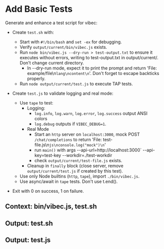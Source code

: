 # Add Basic Tests

Generate and enhance a test script for vibec:

- Create `test.sh` with:
  - Start with `#!/bin/bash` and `set -ex` for debugging.
  - Verify `output/current/bin/vibec.js` exists.
  - Run `node bin/vibec.js --dry-run > test-output.txt` to ensure it executes without errors, writing to test-output.txt in output/current/. Don't change current directory.
    - In --dry-run mode, expect it to print the prompt and return 'File: example/file\n```lang\ncontent\n```'.  Don't forget to escape backticks properly.
  - Run `node output/current/test.js` to execute TAP tests.

- Create `test.js` to validate logging and real mode:
  - Use `tape` to test:
    - Logging:
      - `log.info`, `log.warn`, `log.error`, `log.success` output ANSI colors
      - `log.debug` outputs if `VIBEC_DEBUG=1`.
    - Real Mode
      - Start an `http` server on `localhost:3000`, mock POST `/chat/completions` to return 'File: test-file.js\n```js\nconsole.log("mock")\n```'
      - run `main()` with args  --api-url=http://localhost:3000` --api-key=test-key --workdir=./test-workdir
      - check `output/current/test-file.js` exists.
    - Cleanup in `finally` block (close server, remove `output/current/test.js` if created by this test).
  - Use only Node builtins (`http`, `tape`), import `./bin/vibec.js`.
  - Use async/await in `tape` tests. Don't use t.end(). 
- Exit with 0 on success, 1 on failure.

## Context: bin/vibec.js, test.sh
## Output: test.sh
## Output: test.js
